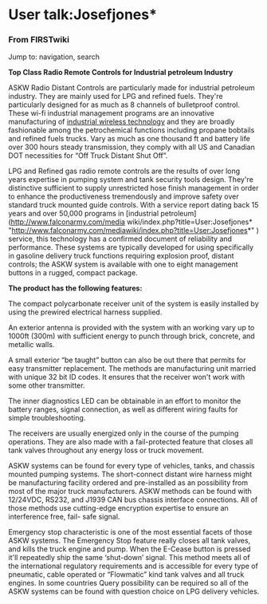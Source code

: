 

# User talk:Josefjones*

### From FIRSTwiki

Jump to: navigation, search

**Top Class Radio Remote Controls for Industrial petroleum Industry**

  

ASKW Radio Distant Controls are particularly made for industrial petroleum
industry. They are mainly used for LPG and refined fuels. They're particularly
designed for as much as 8 channels of bulletproof control. These wi-fi
industrial management programs are an innovative manufacturing of [industrial
wireless technology](http://www.baseng.com/ "http://www.baseng.com/" ) and
they are broadly fashionable among the petrochemical functions including
propane bobtails and refined fuels trucks. Vary as much as one thousand ft and
battery life over 300 hours steady transmission, they comply with all US and
Canadian DOT necessities for “Off Truck Distant Shut Off”.

LPG and Refined gas radio remote controls are the results of over long years
expertise in pumping system and tank security tools design. They're
distinctive sufficient to supply unrestricted hose finish management in order
to enhance the productiveness tremendously and improve safety over standard
truck mounted guide controls. With a service report dating back 15 years and
over 50,000 programs in [industrial petroleum](http://www.falconarmy.com/media
wiki/index.php?title=User:Josefjones*
"http://www.falconarmy.com/mediawiki/index.php?title=User:Josefjones*" )
service, this technology has a confirmed document of reliability and
performance. These systems are typically developed for using specifically in
gasoline delivery truck functions requiring explosion proof, distant controls;
the ASKW system is available with one to eight management buttons in a rugged,
compact package.

**The product has the following features:**

The compact polycarbonate receiver unit of the system is easily installed by
using the prewired electrical harness supplied.

An exterior antenna is provided with the system with an working vary up to
1000ft (300m) with sufficient energy to punch through brick, concrete, and
metallic walls.

A small exterior “be taught” button can also be out there that permits for
easy transmitter replacement. The methods are manufacturing unit married with
unique 32 bit ID codes. It ensures that the receiver won't work with some
other transmitter.

The inner diagnostics LED can be obtainable in an effort to monitor the
battery ranges, signal connection, as well as different wiring faults for
simple troubleshooting.

The receivers are usually energized only in the course of the pumping
operations. They are also made with a fail-protected feature that closes all
tank valves throughout any energy loss or truck movement.

ASKW systems can be found for every type of vehicles, tanks, and chassis
mounted pumping systems. The short-connect distant wire harness might be
manufacturing facility ordered and pre-installed as an possibility from most
of the major truck manufacturers. ASKW methods can be found with 12/24VDC,
RS232, and J1939 CAN bus chassis interface connections. All of those methods
use cutting-edge encryption expertise to ensure an interference free, fail-
safe signal.

Emergency stop characteristic is one of the most essential facets of those
ASKW systems. The Emergency Stop feature really closes all tank valves, and
kills the truck engine and pump. When the E-Cease button is pressed it'll
repeatedly ship the same ‘shut-down’ signal. This method meets all of the
international regulatory requirements and is accessible for every type of
pneumatic, cable operated or “Flowmatic” kind tank valves and all truck
engines. In some countries Query possibility can be required so all of the
ASKW systems can be found with question choice on LPG delivery vehicles.

